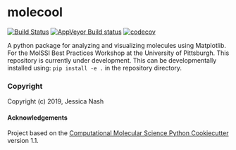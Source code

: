 molecool
==============================
[//]: # (Badges)
[![Build Status](https://travis-ci.com/molssi-workshops/molecool.svg?branch=master)](https://travis-ci.com/molssi-workshops/molecool)
[![AppVeyor Build status](https://ci.appveyor.com/api/projects/status/REPLACE_WITH_APPVEYOR_LINK/branch/master?svg=true)](https://ci.appveyor.com/project/REPLACE_WITH_OWNER_ACCOUNT/molecool/branch/master)
[![codecov](https://codecov.io/gh/molssi-workshops/molecool/branch/master/graph/badge.svg)](https://codecov.io/gh/molssi-workshops/molecool)

A python package for analyzing and visualizing molecules using Matplotlib. For the MolSSI Best Practices Workshop at the University of Pittsburgh.
This repository is currently under development. This can be developmentally installed using:
`pip install -e .`
in the repository directory.

### Copyright

Copyright (c) 2019, Jessica Nash


#### Acknowledgements

Project based on the
[Computational Molecular Science Python Cookiecutter](https://github.com/molssi/cookiecutter-cms) version 1.1.
